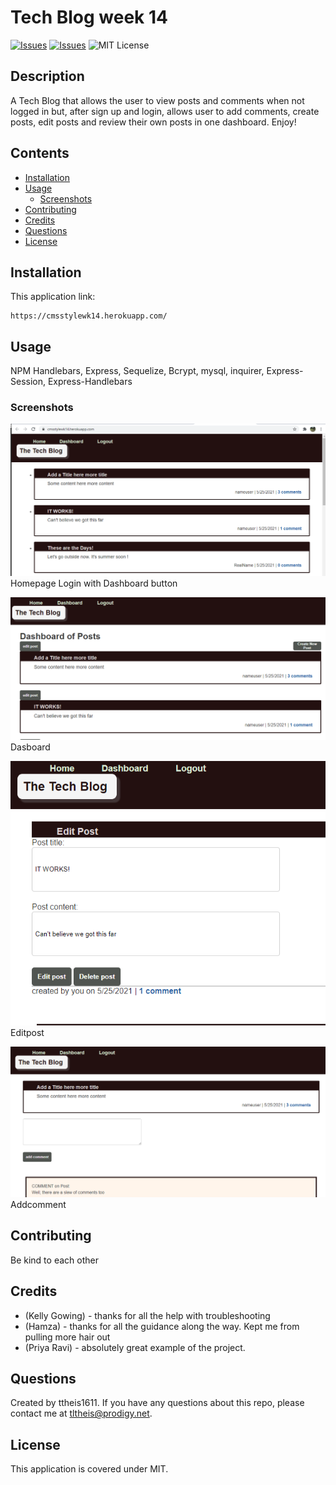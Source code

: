 # Tech Blog week 14
[![Issues](https://img.shields.io/github/issues/ttheis1611/CMSstyleWK14)](https://github.com/ttheis1611/CMSstyleWK14/issues) [![Issues](https://img.shields.io/github/contributors/ttheis1611/CMSstyleWK14)](https://github.com/ttheis1611/CMSstyleWK14/graphs/contributors) ![MIT License](https://img.shields.io/badge/license-MIT-blue)


## Description
A Tech Blog that allows the user to view posts and comments when not logged in but, after sign up and login, allows user to add comments, create posts, edit posts and review their own posts in one dashboard. Enjoy!

## Contents
* [Installation](#installation)
* [Usage](#usage)
   * [Screenshots](#screenshots)
* [Contributing](#contributing)
* [Credits](#credits)
* [Questions](#questions)
* [License](#license)


## Installation
This application link:
```
https://cmsstylewk14.herokuapp.com/

```
  
## Usage 
NPM Handlebars, Express, Sequelize, Bcrypt, mysql, inquirer, Express-Session, Express-Handlebars 
  
### Screenshots
![Techblog](/images/Techblog.png)
Homepage Login with Dashboard button 

![Dashboard](/images/Dashboard.PNG)
Dasboard 

![editpost](/images/editpost.PNG)
Editpost 


![Addcomment](/images/Addcomment.PNG)
Addcomment 


## Contributing
Be kind to each other
  
## Credits
* (Kelly Gowing) - thanks for all the help with troubleshooting
* (Hamza) - thanks for all the guidance along the way. Kept me from pulling more hair out
* (Priya Ravi) - absolutely great example of the project. 

  
## Questions
Created by ttheis1611. 
      If you have any questions about this repo, please contact me at tltheis@prodigy.net.
  
## License
This application is covered under MIT.
